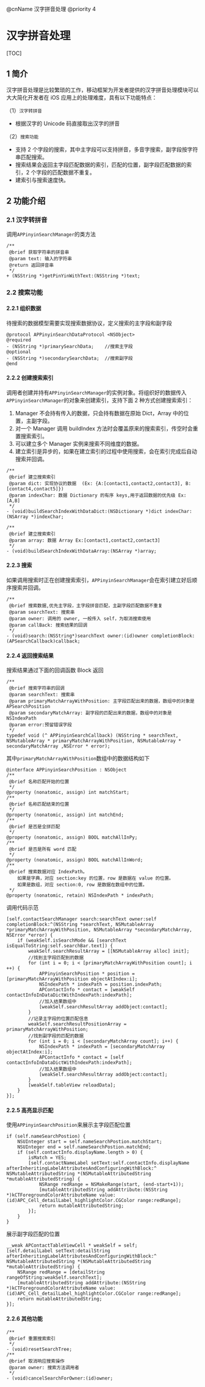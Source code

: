 @cnName 汉字拼音处理
@priority 4

# 汉字拼音处理

[TOC]

## 1 简介

汉字拼音处理是比较繁琐的工作，移动框架为开发者提供的汉字拼音处理模块可以大大简化开发者在 iOS 应用上的处理难度，具有以下功能特点：

（1）`汉字转拼音` 
* 根据汉字的 Unicode 码直接取出汉字的拼音 

（2）`搜索功能`
*  支持 2 个字段的搜索，其中主字段可以支持拼音，多音字搜索，副字段按字符串匹配搜索。
*  搜索结果会返回主字段匹配数据的索引，匹配的位置，副字段匹配数据的索引，2 个字段的匹配数据不重复。
*  建索引与搜索速度快。

## 2 功能介绍

### 2.1 汉字转拼音

调用`APPinyinSearchManager`的类方法

```
/**
 @brief 获取字符串的拼音串
 @param text: 输入的字符串
 @return 返回拼音串
 */
+ (NSString *)getPinYinWithText:(NSString *)text;
```

### 2.2 搜索功能

#### 2.2.1 组织数据
待搜索的数据模型需要实现搜索数据协议，定义搜索的主字段和副字段
```
@protocol APPinyinSearchDataProtocol <NSObject>
@required
- (NSString *)primarySearchData;    //搜索主字段
@optional
- (NSString *)secondarySearchData;  //搜索副字段
@end
```

#### 2.2.2 创建搜索索引

调用者创建并持有`APPinyinSearchManager`的实例对象。将组织好的数据传入`APPinyinSearchManager`的对象来创建索引，支持下面 2 种方式创建搜索索引：
1. Manager 不会持有传入的数据，只会持有数据在原始 Dict，Array 中的位置，主副字段。
2. 对一个 Manager 调用 buildIndex 方法时会覆盖原来的搜索索引，传空时会重置搜索索引。
3. 可以建立多个 Manager 实例来搜索不同维度的数据。
4. 建立索引是异步的，如果在建立索引的过程中使用搜索，会在索引完成后自动搜索并回调。

```
/**
 @brief 建立搜索索引
 @param dict: 实现协议的数据  (Ex: {A:[contact1,contact2,contact3], B:[contact4,contact5]})
 @param indexChar: 数据 Dictionary 的有序 keys,用于返回数据的优先级 Ex:[A,B]
 */
- (void)buildSearchIndexWithDataDict:(NSDictionary *)dict indexChar:(NSArray *)indexChar;

/**
 @brief 建立搜索索引
 @param array: 数据 Array Ex:[contact1,contact2,contact3]
 */
- (void)buildSearchIndexWithDataArray:(NSArray *)array;
```

#### 2.2.3 搜索

如果调用搜索时正在创建搜索索引，`APPinyinSearchManager`会在索引建立好后顺序搜索并回调。

```
/**
 @brief 搜索数据,优先主字段，主字段拼音匹配，主副字段匹配数据不重复
 @param searchText: 搜索串
 @param owner: 调用的 owner, 一般传入 self，为取消搜索使用
 @param callBack: 搜索结果的回调
 */
- (void)search:(NSString*)searchText owner:(id)owner completionBlock:(APSearchCallback)callback;
```

#### 2.2.4 返回搜索结果

搜索结果通过下面的回调函数 Block 返回

```
/**
 @brief 搜索字符串的回调
 @param searchText: 搜索串
 @param primaryMatchArrayWithPosition: 主字段匹配出来的数据，数组中的对象是 APSearchPosition
 @param secondaryMatchArray: 副字段的匹配出来的数据，数组中的对象是 NSIndexPath
 @param error:预留错误字段
 */
typedef void (^ APPinyinSearchCallback) (NSString * searchText, NSMutableArray * primaryMatchArrayWithPosition, NSMutableArray * secondaryMatchArray ,NSError * error);
```

其中`primaryMatchArrayWithPosition`数组中的数据结构如下

```
@interface APPinyinSearchPosition : NSObject
/**
 @brief 名称匹配开始的位置
 */
@property (nonatomic, assign) int matchStart;
/**
 @brief 名称匹配结束的位置
 */
@property (nonatomic, assign) int matchEnd;
/**
 @brief 是否是全拼匹配
 */
@property (nonatomic, assign) BOOL matchAllInPy;
/**
 @brief 是否是所有 word 匹配
 */
@property (nonatomic, assign) BOOL matchAllInWord;
/**
 @brief 搜索数据对应 IndexPath。
 	如果是字典，对应 section:key 的位置，row 是数据在 value 的位置。
 	如果是数组，对应 section:0, row 是数据在数组中的位置。
 */
@property (nonatomic, retain) NSIndexPath * indexPath;
```

调用代码示范

```
[self.contactSearchManager search:searchText owner:self completionBlock:^(NSString *searchText, NSMutableArray *primaryMatchArrayWithPosition, NSMutableArray *secondaryMatchArray, NSError *error) {
    if (weakSelf.isSearchMode && [searchText isEqualToString:self.searchBar.text]) {
        weakSelf.searchResultArray = [[NSMutableArray alloc] init];
        //找到主字段匹配到的数据
        for (int i = 0; i < [primaryMatchArrayWithPosition count]; i ++) {
            APPinyinSearchPosition * position = [primaryMatchArrayWithPosition objectAtIndex:i];
            NSIndexPath * indexPath = position.indexPath;
            APContactInfo * contact = [weakSelf contactInfoInDataDictWithIndexPath:indexPath];
            //加入结果数组中
            [weakSelf.searchResultArray addObject:contact];
        }
        //记录主字段的位置匹配信息
        weakSelf.searchResultPositionArray = primaryMatchArrayWithPosition;
        //找到副字段的匹配的数据
        for (int i = 0; i < [secondaryMatchArray count]; i++) {
            NSIndexPath * indexPath = [secondaryMatchArray objectAtIndex:i];
            APContactInfo * contact = [self contactInfoInDataDictWithIndexPath:indexPath];
            //加入结果数组中
            [weakSelf.searchResultArray addObject:contact];
        }
        [weakSelf.tableView reloadData];
    }
}];
```

#### 2.2.5 高亮显示匹配

使用`APPinyinSearchPosition`来展示主字段匹配位置

```
if (self.nameSearchPostion) {
    NSUInteger start = self.nameSearchPostion.matchStart;
    NSUInteger end = self.nameSearchPostion.matchEnd;
    if (self.contactInfo.displayName.length > 0) {
        isMatch = YES;
        [self.contactNameLabel setText:self.contactInfo.displayName afterInheritingLabelAttributesAndConfiguringWithBlock:^ NSMutableAttributedString *(NSMutableAttributedString *mutableAttributedString) {
            NSRange redRange = NSMakeRange(start, (end-start+1));
            [mutableAttributedString addAttribute:(NSString *)kCTForegroundColorAttributeName value:(id)APC_Cell_detailLabel_highlightColor.CGColor range:redRange];
            return mutableAttributedString;
        }];
    }
}
```

展示副字段匹配的位置

```
__weak APContactTableViewCell * weakSelf = self;
[self.detailLabel setText:detailString afterInheritingLabelAttributesAndConfiguringWithBlock:^ NSMutableAttributedString *(NSMutableAttributedString *mutableAttributedString) {
    NSRange redRange = [detailString rangeOfString:weakSelf.searchText];
    [mutableAttributedString addAttribute:(NSString *)kCTForegroundColorAttributeName value:(id)APC_Cell_detailLabel_highlightColor.CGColor range:redRange];
    return mutableAttributedString;
}];
```

#### 2.2.6 其他功能

```
/**
 @brief 重置搜索索引
 */
- (void)resetSearchTree;
/**
 @brief 取消响应搜索操作
 @param owner: 搜索方法调用者
 */
- (void)cancelSearchForOwner:(id)owner;
```